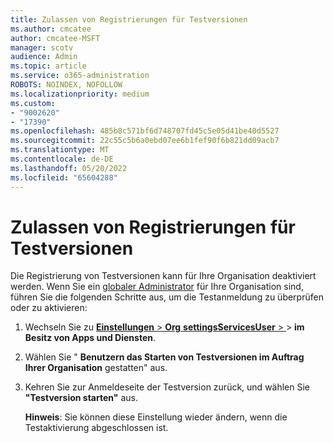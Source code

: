 ```yaml
---
title: Zulassen von Registrierungen für Testversionen
ms.author: cmcatee
author: cmcatee-MSFT
manager: scotv
audience: Admin
ms.topic: article
ms.service: o365-administration
ROBOTS: NOINDEX, NOFOLLOW
ms.localizationpriority: medium
ms.custom:
- "9002620"
- "17390"
ms.openlocfilehash: 485b8c571bf6d748707fd45c5e05d41be40d5527
ms.sourcegitcommit: 22c55c5b6a0ebd07ee6b1fef90f6b821dd09acb7
ms.translationtype: MT
ms.contentlocale: de-DE
ms.lasthandoff: 05/20/2022
ms.locfileid: "65604288"
---
```

# <a name="allow-trial-sign-ups"></a>Zulassen von Registrierungen für Testversionen

Die Registrierung von Testversionen kann für Ihre Organisation deaktiviert werden. Wenn Sie ein [globaler Administrator](https://docs.microsoft.com/azure/active-directory/roles/permissions-reference#global-administrator) für Ihre Organisation sind, führen Sie die folgenden Schritte aus, um die Testanmeldung zu überprüfen oder zu aktivieren:

1. Wechseln Sie zu [**Einstellungen** >  **Org** **settingsServicesUser** > ](https://admin.microsoft.com/Adminportal/Home#/Settings/Services/:/Settings/L1/Store) >  **im Besitz von Apps und Diensten**.
1. Wählen Sie " **Benutzern das Starten von Testversionen im Auftrag Ihrer Organisation** gestatten" aus.
1. Kehren Sie zur Anmeldeseite der Testversion zurück, und wählen Sie **"Testversion starten"** aus.

    **Hinweis**: Sie können diese Einstellung wieder ändern, wenn die Testaktivierung abgeschlossen ist.
